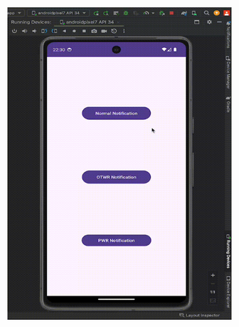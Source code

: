 <img src="https://github.com/kenantasdemir/kotlinnotificationswithworkmanagerstudy/blob/master/vid_1.gif" width="700" height="700"/>
